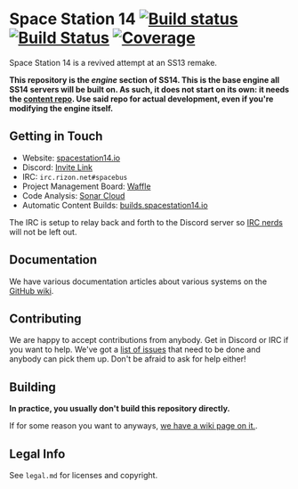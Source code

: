 # Space Station 14 [![Build status](https://ci.appveyor.com/api/projects/status/ygb7t8hsj3wt7pnm/branch/master?svg=true)](https://ci.appveyor.com/project/Silvertorch5/space-station-14/branch/master) [![Build Status](https://travis-ci.org/space-wizards/space-station-14.svg?branch=master)](https://travis-ci.org/space-wizards/space-station-14) [![Coverage](https://sonarcloud.io/api/project_badges/measure?project=ss14&metric=coverage)](https://sonarcloud.io/dashboard?id=ss14)

Space Station 14 is a revived attempt at an SS13 remake.

**This repository is the *engine* section of SS14. This is the base engine all SS14 servers will be built on. As such, it does not start on its own: it needs the [content repo](https://github.com/space-wizards/space-station-14-content). Use said repo for actual development, even if you're modifying the engine itself.**

## Getting in Touch

* Website: [spacestation14.io](https://spacestation14.io/)
* Discord: [Invite Link](https://discord.gg/t2jac3p)
* IRC: `irc.rizon.net#spacebus`
* Project Management Board: [Waffle](https://waffle.io/space-wizards/space-station-14)
* Code Analysis: [Sonar Cloud](https://sonarcloud.io/dashboard?id=ss14)
* Automatic Content Builds: [builds.spacestation14.io](https://builds.spacestation14.io)

The IRC is setup to relay back and forth to the Discord server so [IRC nerds](https://xkcd.com/1782/) will not be left out.

## Documentation

We have various documentation articles about various systems on the [GitHub wiki](https://github.com/space-wizards/space-station-14/wiki).

## Contributing

We are happy to accept contributions from anybody. Get in Discord or IRC if you want to help. We've got a [list of issues](https://github.com/space-wizards/space-station-14/issues) that need to be done and anybody can pick them up. Don't be afraid to ask for help either!

## Building

**In practice, you usually don't build this repository directly.**

If for some reason you want to anyways, [we have a wiki page on it.](https://github.com/space-wizards/space-station-14/wiki/Getting-Started).

## Legal Info

See `legal.md` for licenses and copyright.
